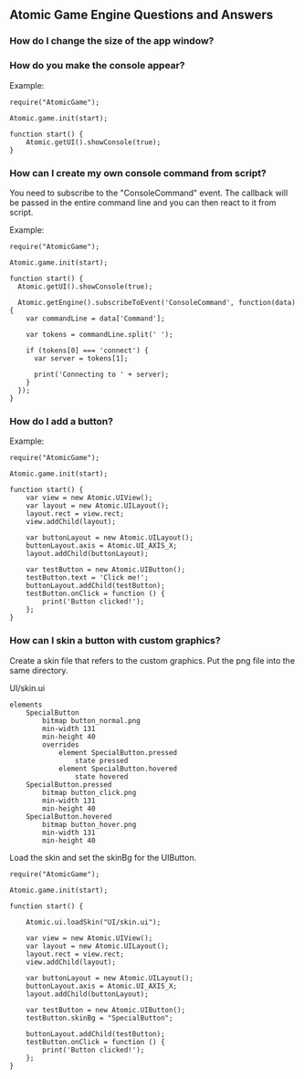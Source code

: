 ## Atomic Game Engine Questions and Answers

### How do I change the size of the app window?


### How do you make the console appear?

Example:
```
require("AtomicGame");

Atomic.game.init(start);

function start() {
    Atomic.getUI().showConsole(true);
}
```

### How can I create my own console command from script?

You need to subscribe to the "ConsoleCommand" event. The callback will be passed in the entire command line and you can then react to it from script.

Example:
```
require("AtomicGame");

Atomic.game.init(start);

function start() {
  Atomic.getUI().showConsole(true);
    
  Atomic.getEngine().subscribeToEvent('ConsoleCommand', function(data) {
    var commandLine = data['Command'];
       
    var tokens = commandLine.split(' ');
       
    if (tokens[0] === 'connect') {
      var server = tokens[1];
            
      print('Connecting to ' + server);
    }
  });
}
```

### How do I add a button?

Example:
```
require("AtomicGame");

Atomic.game.init(start);

function start() {
    var view = new Atomic.UIView();
    var layout = new Atomic.UILayout();
    layout.rect = view.rect;
    view.addChild(layout);

    var buttonLayout = new Atomic.UILayout();
    buttonLayout.axis = Atomic.UI_AXIS_X;
    layout.addChild(buttonLayout);
    
    var testButton = new Atomic.UIButton();
    testButton.text = 'Click me!';
    buttonLayout.addChild(testButton);
    testButton.onClick = function () {
        print('Button clicked!');
    };
}
```

### How can I skin a button with custom graphics?

Create a skin file that refers to the custom graphics. Put the png file into the same directory.

UI/skin.ui

```
elements
	SpecialButton
		bitmap button_normal.png
		min-width 131
		min-height 40
		overrides
			element SpecialButton.pressed
				state pressed
			element SpecialButton.hovered
				state hovered
	SpecialButton.pressed
		bitmap button_click.png
		min-width 131
		min-height 40
	SpecialButton.hovered
		bitmap button_hover.png
		min-width 131
		min-height 40
```

Load the skin and set the skinBg for the UIButton.

```
require("AtomicGame");

Atomic.game.init(start);

function start() {

    Atomic.ui.loadSkin("UI/skin.ui");

    var view = new Atomic.UIView();
    var layout = new Atomic.UILayout();
    layout.rect = view.rect;
    view.addChild(layout);

    var buttonLayout = new Atomic.UILayout();
    buttonLayout.axis = Atomic.UI_AXIS_X;
    layout.addChild(buttonLayout);

    var testButton = new Atomic.UIButton();
    testButton.skinBg = "SpecialButton";
    
    buttonLayout.addChild(testButton);
    testButton.onClick = function () {
        print('Button clicked!');
    };
}
```


